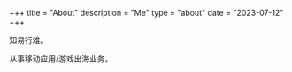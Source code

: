 +++
title = "About"
description = "Me"
type = "about"
date = "2023-07-12"
+++

知易行难。

从事移动应用/游戏出海业务。

<!-- - 职业：数据产品；
- 使命：工具提高日常生产力，数据工具赋能业务； -->